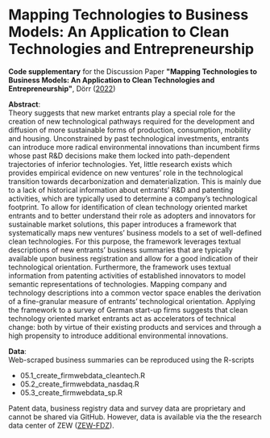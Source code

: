 # Mapping Technologies to Business Models: An Application to Clean Technologies and Entrepreneurship
**Code supplementary** for the Discussion Paper **"Mapping Technologies to Business Models: An Application to Clean Technologies and Entrepreneurship"**, Dörr ([2022](https://papers.ssrn.com/sol3/papers.cfm?abstract_id=4107661))

**Abstract**:<br/>
Theory suggests that new market entrants play a special role for the creation of new technological pathways required for the development and diffusion of more sustainable forms of production, consumption, mobility and housing. Unconstrained by past technological investments, entrants can introduce more radical environmental innovations than incumbent firms whose past R&D decisions make them locked into path-dependent trajectories of inferior technologies. Yet, little research exists which provides empirical evidence on new ventures’ role in the technological transition towards decarbonization and dematerialization. This is mainly due to a lack of historical information about entrants’ R&D and patenting activities, which are typically used to determine a company’s technological footprint. To allow for identification of clean technology oriented market entrants and to better understand their role as adopters and innovators for sustainable market solutions, this paper introduces a framework that systematically maps new ventures’ business models to a set of well-defined clean technologies. For this purpose, the framework leverages textual descriptions of new entrants’ business summaries that are typically available upon business registration and allow for a good indication of their technological orientation. Furthermore, the framework uses textual information from patenting activities of established innovators to model semantic representations of technologies. Mapping company and technology descriptions into a common vector space enables the derivation of a fine-granular measure of entrants’ technological orientation. Applying the framework to a survey of German start-up firms suggests that clean technology oriented market entrants act as accelerators of technical change: both by virtue of their existing products and services and through a high propensity to introduce additional environmental innovations.

**Data**:<br/>
Web-scraped business summaries can be reproduced using the R-scripts
- 05.1_create_firmwebdata_cleantech.R
- 05.2_create_firmwebdata_nasdaq.R
- 05.3_create_firmwebdata_sp.R

Patent data, business registry data and survey data are proprietary and cannot be shared via GitHub. However, data is available via the the research data center of ZEW ([ZEW-FDZ](https://kooperationen.zew.de/en/zew-fdz/home)).
